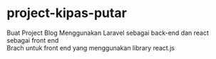 # project-kipas-putar
Buat Project Blog Menggunakan Laravel sebagai back-end dan react sebagai front end
<br>
Brach untuk front end yang menggunakan library react.js
